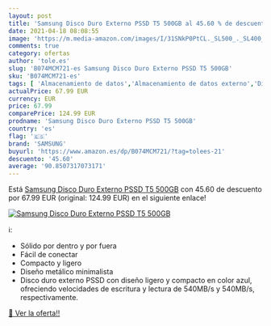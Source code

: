 ```yaml
---
layout: post
title: 'Samsung Disco Duro Externo PSSD T5 500GB al 45.60 % de descuento'
date: 2021-04-18 08:08:55
image: 'https://m.media-amazon.com/images/I/31SNkP0PtCL._SL500_._SL400_.jpg'
comments: true
category: ofertas
author: 'tole.es'
slug: 'B074MCM721-es Samsung Disco Duro Externo PSSD T5 500GB'
sku: 'B074MCM721-es'
tags: [ 'Almacenamiento de datos','Almacenamiento de datos externo','Discos duros sólidos externos','Informática','disco','duro','samsung', ]
actualPrice: 67.99 EUR
currency: EUR
price: 67.99
comparePrice: 124.99 EUR
prodname: 'Samsung Disco Duro Externo PSSD T5 500GB'
country: 'es'
flag: '🇪🇸'
brand: 'SAMSUNG'
buyurl: 'https://www.amazon.es/dp/B074MCM721/?tag=tolees-21'
descuento: '45.60'
average: '90.8507317073171'
---
```


Está [Samsung Disco Duro Externo PSSD T5 500GB](https://www.amazon.es/dp/B074MCM721/?tag=tolees-21) con 45.60 de descuento por 67.99 EUR (original: 124.99 EUR) en el siguiente enlace!

[![Samsung Disco Duro Externo PSSD T5 500GB](https://m.media-amazon.com/images/I/31SNkP0PtCL._SL500_._SL400_.jpg)](https://www.amazon.es/dp/B074MCM721/?tag=tolees-21)

ℹ️:

- Sólido por dentro y por fuera
- Fácil de conectar
- Compacto y ligero
- Diseño metálico minimalista
- Disco duro externo PSSD con diseño ligero y compacto en color azul, ofreciendo velocidades de escritura y lectura de 540MB/s y 540MB/s, respectivamente.

[🛒 Ver la oferta!!](https://www.amazon.es/dp/B074MCM721/?tag=tolees-21)
